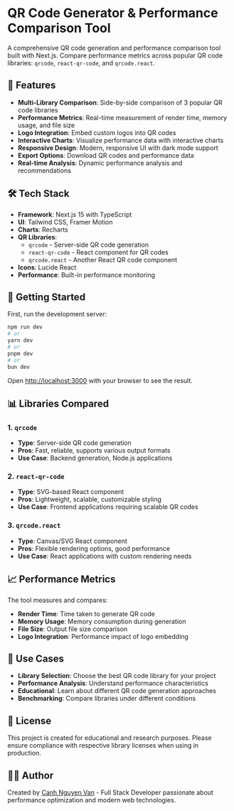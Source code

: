 # QR Code Generator & Performance Comparison Tool

A comprehensive QR code generation and performance comparison tool built with Next.js. Compare performance metrics across popular QR code libraries: `qrcode`, `react-qr-code`, and `qrcode.react`.

## 🚀 Features

- **Multi-Library Comparison**: Side-by-side comparison of 3 popular QR code libraries
- **Performance Metrics**: Real-time measurement of render time, memory usage, and file size
- **Logo Integration**: Embed custom logos into QR codes
- **Interactive Charts**: Visualize performance data with interactive charts
- **Responsive Design**: Modern, responsive UI with dark mode support
- **Export Options**: Download QR codes and performance data
- **Real-time Analysis**: Dynamic performance analysis and recommendations

## 🛠️ Tech Stack

- **Framework**: Next.js 15 with TypeScript
- **UI**: Tailwind CSS, Framer Motion
- **Charts**: Recharts
- **QR Libraries**: 
  - `qrcode` - Server-side QR code generation
  - `react-qr-code` - React component for QR codes
  - `qrcode.react` - Another React QR code component
- **Icons**: Lucide React
- **Performance**: Built-in performance monitoring

## 🚀 Getting Started

First, run the development server:

```bash
npm run dev
# or
yarn dev
# or
pnpm dev
# or
bun dev
```

Open [http://localhost:3000](http://localhost:3000) with your browser to see the result.

## 📊 Libraries Compared

### 1. `qrcode`
- **Type**: Server-side QR code generation
- **Pros**: Fast, reliable, supports various output formats
- **Use Case**: Backend generation, Node.js applications

### 2. `react-qr-code`
- **Type**: SVG-based React component
- **Pros**: Lightweight, scalable, customizable styling
- **Use Case**: Frontend applications requiring scalable QR codes

### 3. `qrcode.react`
- **Type**: Canvas/SVG React component
- **Pros**: Flexible rendering options, good performance
- **Use Case**: React applications with custom rendering needs

## 📈 Performance Metrics

The tool measures and compares:
- **Render Time**: Time taken to generate QR code
- **Memory Usage**: Memory consumption during generation
- **File Size**: Output file size comparison
- **Logo Integration**: Performance impact of logo embedding

## 🎯 Use Cases

- **Library Selection**: Choose the best QR code library for your project
- **Performance Analysis**: Understand performance characteristics
- **Educational**: Learn about different QR code generation approaches
- **Benchmarking**: Compare libraries under different conditions

## 📝 License

This project is created for educational and research purposes. Please ensure compliance with respective library licenses when using in production.

## 👨‍💻 Author

Created by [Canh Nguyen Van](https://github.com/ngvcanh) - Full Stack Developer passionate about performance optimization and modern web technologies.
